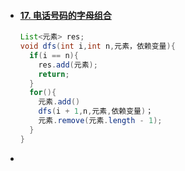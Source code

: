 - #### [17. 电话号码的字母组合](https://leetcode.cn/problems/letter-combinations-of-a-phone-number/)

  ```java
  List<元素> res;
  void dfs(int i,int n,元素，依赖变量){
    if(i == n){
      res.add(元素);
      return;
    }
    for(){
      元素.add()
      dfs(i + 1,n,元素,依赖变量)；
      元素.remove(元素.length - 1);  
    }
  }
  ```

- 